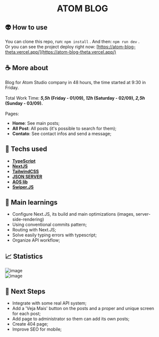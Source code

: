 <h1 align=center> ATOM BLOG </h1>

## 👽 How to use
You can clone this repo, run: 
    ```
    npm install
    ```
. And then: 
        ```
            npm run dev
        ```
.
<br>
Or you can see the project deploy right now: [https://atom-blog-theta.vercel.app/](https://atom-blog-theta.vercel.app/)


## ☕ More about 
Blog for Atom Studio company in 48 hours, the time started at 9:30 in Friday. 
<br>
<br>
Total Work Time: **_5,5h_ (Friday - 01/09),  _12h_ (Saturday - 02/09),  _2,5h_ (Sunday - 03/09).**
<br>
<br>
Pages:
  * **Home**: See main posts; 
  * **All Post**: All posts (it's possible to search for them);
  * **Contato**: See contact infos and send a message;



## 🚀 Techs used 
* **[ TypeScript ](https://www.typescriptlang.org/docs/)**
* **[ NextJS ](https://nextjs.org/)**
* **[ TailwindCSS ](https://tailwindcss.com/)**
* **[ JSON SERVER ](https://www.npmjs.com/package/json-server)**
* **[ AOS lib ](https://reactrouter.com/en/main/components/route)**
* **[ Swiper.JS ](https://swiperjs.com/react)**


## 📝 Main learnings
* Configure Next.JS, its build and main optimizations (images, server-side-rendering)
* Using conventional commits pattern;
* Routing with Next.JS;
* Solve easily typing errors with typescript;
* Organize API workflow;

## 📈 Statistics
![image](https://github.com/roberiof/atom-blog/assets/107323497/28ef8ac9-e9fb-46cb-b8fd-2f780144c1bb)
<br>
![image](https://github.com/roberiof/atom-blog/assets/107323497/8d52bf98-b366-4333-b22f-912cf11d4e49)

## 🧱 Next Steps
* Integrate with some real API system;
* Add a 'Veja Mais' button on the posts and a proper and unique screen for each post;
* Add page to administrator so them can add its own posts;
* Create 404 page;
* Improve SEO for mobile;
